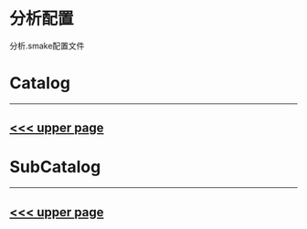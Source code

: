 # 分析配置

分析.smake配置文件

# Catalog
---
[<<< upper page](../README.md)
---

# SubCatalog

---
[<<< upper page](../README.md)
---